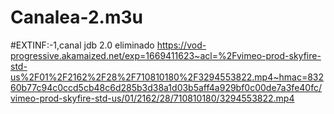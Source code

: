# Canalea-2.m3u


#EXTINF:-1,canal jdb 2.0 eliminado 
https://vod-progressive.akamaized.net/exp=1669411623~acl=%2Fvimeo-prod-skyfire-std-us%2F01%2F2162%2F28%2F710810180%2F3294553822.mp4~hmac=83260b77c94c0ccd5cb48c6d285b3d38a1d03b5aff4a929bf0c00de7a3fe40fc/vimeo-prod-skyfire-std-us/01/2162/28/710810180/3294553822.mp4
